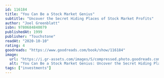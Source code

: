 ```yaml
---
id: 116184
title: "You Can Be a Stock Market Genius"
subtitle: "Uncover the Secret Hiding Places of Stock Market Profits"
author: "Joel Greenblatt"
isbn: 9780684840079
publishedAt: 1999
publisher: "Touchstone"
readAt: "2020-10-10"
rating: 4
goodreads: "https://www.goodreads.com/book/show/116184"
image:
  url: "https://i.gr-assets.com/images/S/compressed.photo.goodreads.com/books/1441536672l/116184._SY475_.jpg"
  alt: "You Can Be a Stock Market Genius: Uncover the Secret Hiding Places of Stock Market Profits"
tags: ["investments"]
---
```

